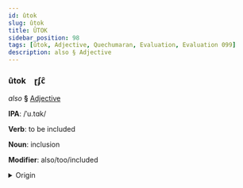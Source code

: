 ```yaml
---
id: ûtok
slug: ûtok
title: ÛTOK
sidebar_position: 98
tags: [ûtok, Adjective, Quechumaran, Evaluation, Evaluation 099]
description: also § Adjective
---
```


### ûtok&emsp;<span kind="abugida">ɽʄc̑</span>

*also* **§** [Adjective](../../tags/Adjective)

**IPA**: /ˈu.tɑk/

**Verb**: to be included

**Noun**: inclusion

**Modifier**: also/too/included

<details>
    <summary>Origin</summary>
    Quechua utaq <br/>
    <em>Quechumaran Language Family</em>
</details>